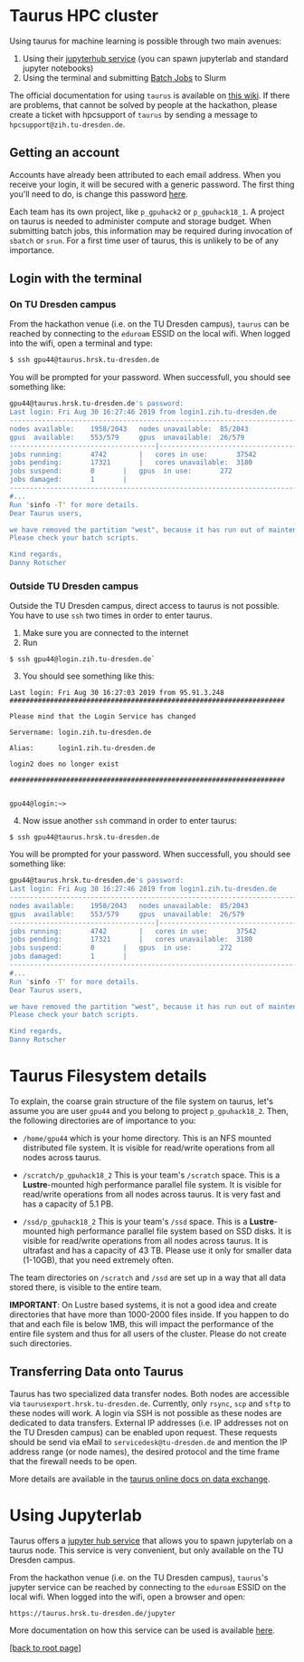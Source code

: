 # Taurus HPC cluster

Using taurus for machine learning is possible through two main avenues:

1. Using their [jupyterhub service](https://doc.zih.tu-dresden.de/hpc-wiki/bin/view/Compendium/JupyterHub) (you can spawn jupyterlab and standard jupyter notebooks)
2. Using the terminal and submitting [Batch Jobs](https://doc.zih.tu-dresden.de/hpc-wiki/bin/view/Compendium/Slurm) to Slurm

The official documentation for using `taurus` is available on [this wiki](https://doc.zih.tu-dresden.de/hpc-wiki/bin/view/Compendium/WebHome). If there are problems, that cannot be solved by people at the hackathon, please create a ticket with hpcsupport of `taurus` by sending a message to `hpcsupport@zih.tu-dresden.de`.

## Getting an account

Accounts have already been attributed to each email address. When you receive your login, it will be secured with a generic password. The first thing you'll need to do, is change this password [here](https://selfservice.zih.tu-dresden.de/l/index.php/pswd).

Each team has its own project, like `p_gpuhack2` or `p_gpuhack18_1`. A project on taurus is needed to administer compute and storage budget. When submitting batch jobs, this information may be required during invocation of `sbatch` or `srun`. For a first time user of taurus, this is unlikely to be of any importance.

## Login with the terminal

### On TU Dresden campus 

From the hackathon venue (i.e. on the TU Dresden campus), `taurus` can be reached by connecting to the `eduroam` ESSID on the local wifi. When logged into the wifi, open a terminal and type:

``` bash
$ ssh gpu44@taurus.hrsk.tu-dresden.de
```
You will be prompted for your password. When successfull, you should see something like:

``` bash
gpu44@taurus.hrsk.tu-dresden.de's password: 
Last login: Fri Aug 30 16:27:46 2019 from login1.zih.tu-dresden.de
--------------------------------------------------------------------------------
nodes available:	1958/2043	nodes unavailable:	85/2043
gpus  available:	553/579		gpus  unavailable:	26/579
------------------------------------|-------------------------------------------
jobs running:   	4742	    |	cores in use:		37542
jobs pending:   	17321	    |	cores unavailable:	3180
jobs suspend:   	0	    |	gpus  in use:		272
jobs damaged:   	1	    |	
--------------------------------------------------------------------------------
#...
Run 'sinfo -T' for more details.
Dear Taurus users,

we have removed the partition "west", because it has run out of maintenance.
Please check your batch scripts.

Kind regards,
Danny Rotscher
```

### Outside TU Dresden campus 

Outside the TU Dresden campus, direct access to taurus is not possible. You have to use `ssh` two times in order to enter taurus.

1. Make sure you are connected to the internet
2. Run  
``` shell
$ ssh gpu44@login.zih.tu-dresden.de`
```

3. You should see something like this:  
``` shell
Last login: Fri Aug 30 16:27:03 2019 from 95.91.3.248
####################################################################

Please mind that the Login Service has changed

Servername: login.zih.tu-dresden.de  

Alias:      login1.zih.tu-dresden.de 

login2 does no longer exist

####################################################################


gpu44@login:~>
```
4. Now issue another `ssh` command in order to enter taurus:  
``` shell
$ ssh gpu44@taurus.hrsk.tu-dresden.de
```
You will be prompted for your password. When successfull, you should see something like:

``` bash
gpu44@taurus.hrsk.tu-dresden.de's password: 
Last login: Fri Aug 30 16:27:46 2019 from login1.zih.tu-dresden.de
--------------------------------------------------------------------------------
nodes available:	1958/2043	nodes unavailable:	85/2043
gpus  available:	553/579		gpus  unavailable:	26/579
------------------------------------|-------------------------------------------
jobs running:   	4742	    |	cores in use:		37542
jobs pending:   	17321	    |	cores unavailable:	3180
jobs suspend:   	0	    |	gpus  in use:		272
jobs damaged:   	1	    |	
--------------------------------------------------------------------------------
#...
Run 'sinfo -T' for more details.
Dear Taurus users,

we have removed the partition "west", because it has run out of maintenance.
Please check your batch scripts.

Kind regards,
Danny Rotscher
```

# Taurus Filesystem details

To explain, the coarse grain structure of the file system on taurus, let's assume you are user `gpu44` and you belong to project `p_gpuhack18_2`. Then, the following directories are of importance to you:

- `/home/gpu44` which is your home directory. This is an NFS mounted distributed file system. It is visible for read/write operations from all nodes across taurus.

- `/scratch/p_gpuhack18_2` This is your team's `/scratch` space. This is a **Lustre**-mounted high performance parallel file system. It is visible for read/write operations from all nodes across taurus. It is very fast and has a capacity of 5.1 PB.

- `/ssd/p_gpuhack18_2` This is your team's `/ssd` space. This is a **Lustre**-mounted high performance parallel file system based on SSD disks. It is visible for read/write operations from all nodes across taurus. It is ultrafast and has a capacity of 43 TB. Please use it only for smaller data (1-10GB), that you need extremely often.

The team directories on `/scratch` and `/ssd` are set up in a way that all data stored there, is visible to the entire team. 

**IMPORTANT**: On Lustre based systems, it is not a good idea and create directories that have more than 1000-2000 files inside. If you happen to do that and each file is below 1MB, this will impact the performance of the entire file system and thus for all users of the cluster. Please do not create such directories.


## Transferring Data onto Taurus

Taurus has two specialized data transfer nodes. Both nodes are accessible via `taurusexport.hrsk.tu-dresden.de`. Currently, only `rsync`, `scp` and `sftp` to these nodes will work. A login via SSH is not possible as these nodes are dedicated to data transfers. 
External IP addresses (i.e. IP addresses not on the TU Dresden campus) can be enabled upon request. These requests should be send via eMail to `servicedesk@tu-dresden.de` and mention the IP address range (or node names), the desired protocol and the time frame that the firewall needs to be open. 

More details are available in the [taurus online docs on data exchange](https://doc.zih.tu-dresden.de/hpc-wiki/bin/view/Compendium/SystemTaurus#Transferring_Data_from_47to_Taurus).

# Using Jupyterlab

Taurus offers a [jupyter hub service](https://taurus.hrsk.tu-dresden.de/jupyter) that allows you to spawn jupyterlab on a taurus node. This service is very convenient, but only available on the TU Dresden campus. 

From the hackathon venue (i.e. on the TU Dresden campus), `taurus`'s jupyter service can be reached by connecting to the `eduroam` ESSID on the local wifi. When logged into the wifi, open a browser and open:

``` shell
https://taurus.hrsk.tu-dresden.de/jupyter
```

More documentation on how this service can be used is available [here](https://doc.zih.tu-dresden.de/hpc-wiki/bin/view/Compendium/JupyterHub).

[[back to root page]](../../README.md)
